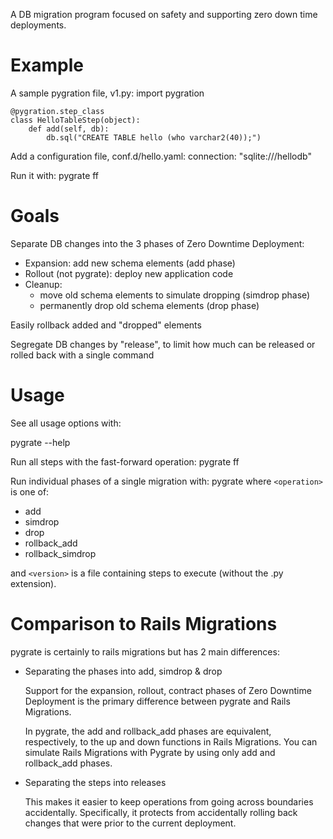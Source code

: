 A DB migration program focused on safety
and supporting zero down time deployments.

# Example
A sample pygration file, v1.py:
    import pygration
    
    @pygration.step_class
    class HelloTableStep(object):
        def add(self, db):
            db.sql("CREATE TABLE hello (who varchar2(40));")

Add a configuration file, conf.d/hello.yaml:
    connection: "sqlite:///hellodb"

Run it with:
    pygrate ff

# Goals
Separate DB changes into the 3 phases of Zero Downtime Deployment:

*   Expansion: add new schema elements (add phase)
*   Rollout (not pygrate): deploy new application code
*   Cleanup:
    * move old schema elements to simulate dropping (simdrop phase)
    * permanently drop old schema elements (drop phase)

Easily rollback added and "dropped" elements

Segregate DB changes by "release", to limit how much can be released or rolled back with a single command

# Usage
See all usage options with:

pygrate --help

Run all steps with the fast-forward operation:
    pygrate ff

Run individual phases of a single migration with:
    pygrate <operation> <version>
where `<operation>` is one of:

* add
* simdrop
* drop
* rollback_add
* rollback_simdrop

and `<version>` is a file containing steps to execute (without the .py extension).

# Comparison to Rails Migrations
pygrate is certainly to rails migrations but has 2 main differences:

*   Separating the phases into add, simdrop & drop
    
    Support for the expansion, rollout, contract phases of Zero Downtime
    Deployment is the primary difference between pygrate and Rails Migrations.
    
    In pygrate, the add and rollback_add phases are equivalent, respectively,
    to the up and down functions in Rails Migrations.  You can simulate Rails
    Migrations with Pygrate by using only add and rollback_add phases.
*   Separating the steps into releases
    
    This makes it easier to keep operations from going across
    boundaries accidentally.  Specifically, it protects from accidentally
    rolling back changes that were prior to the current deployment.

